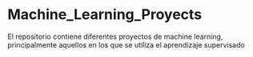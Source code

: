 # Machine_Learning_Proyects
El repositorio contiene diferentes proyectos de machine learning, principalmente aquellos en los que se utiliza el aprendizaje supervisado 
